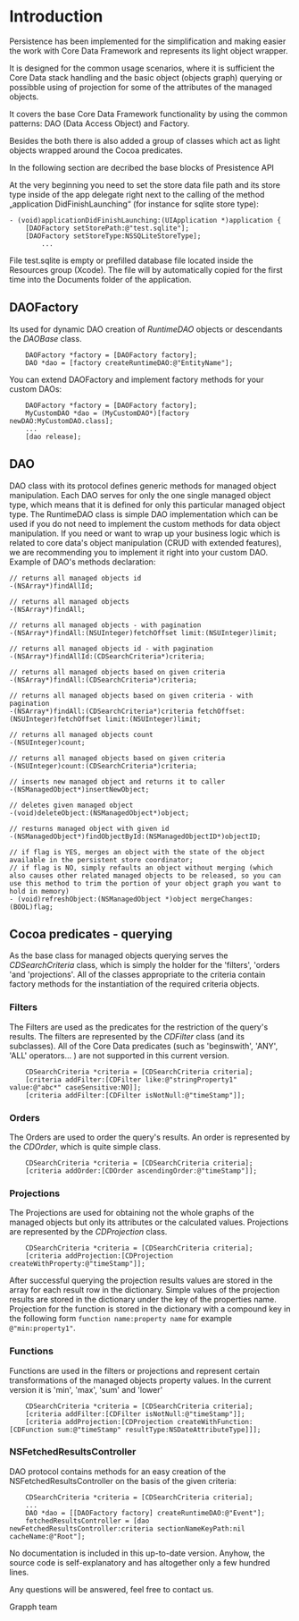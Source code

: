 # Introduction #

Persistence has been implemented for the simplification and making easier the work with Core Data Framework and represents its light object wrapper.

It is designed for the common usage scenarios, where it is sufficient the Core Data stack handling and the basic object (objects graph) querying or possibble using of projection for some of the attributes of the managed objects.

It covers the base Core Data Framework functionality by using  the common patterns: DAO (Data Access Object) and Factory.

Besides the both there is also added a group of classes which act as light objects wrapped around the Cocoa predicates.

In the following section are decribed the base blocks of Presistence API

At the very beginning you need to set the store data file path and its store type inside of the app delegate right next to the calling of the method „application DidFinishLaunching“ (for instance for sqlite store type):

```
- (void)applicationDidFinishLaunching:(UIApplication *)application {  
 	[DAOFactory setStorePath:@"test.sqlite"]; 
	[DAOFactory setStoreType:NSSQLiteStoreType];
        ...
```

File test.sqlite is empty or prefilled database file located inside the Resources group (Xcode). The file will by automatically copied for the first time into the Documents folder of the application.

## DAOFactory ##
Its used for dynamic DAO creation of _RuntimeDAO_ objects or descendants the _DAOBase_ class.
```
	DAOFactory *factory = [DAOFactory factory];
	DAO *dao = [factory createRuntimeDAO:@"EntityName"];
```

You can extend DAOFactory and implement factory methods for your custom DAOs:
```
	DAOFactory *factory = [DAOFactory factory];
	MyCustomDAO *dao = (MyCustomDAO*)[factory newDAO:MyCustomDAO.class];
	...
	[dao release];
```
## DAO ##
DAO class with its protocol defines generic methods for managed object manipulation.
Each DAO serves for only the one single managed object type, which means that it is defined for only this particular managed object type.
The RuntimeDAO class is simple DAO implementation which can be used if you do not need to implement the custom methods for data object manipulation.
If you need or want to wrap up your business logic which is related to core data's object manipulation (CRUD with extended features), we are recommending you to implement it right into your custom DAO.
Example of DAO's methods declaration:

```
// returns all managed objects id
-(NSArray*)findAllId;

// returns all managed objects
-(NSArray*)findAll;

// returns all managed objects - with pagination
-(NSArray*)findAll:(NSUInteger)fetchOffset limit:(NSUInteger)limit;

// returns all managed objects id - with pagination
-(NSArray*)findAllId:(CDSearchCriteria*)criteria;

// returns all managed objects based on given criteria
-(NSArray*)findAll:(CDSearchCriteria*)criteria;

// returns all managed objects based on given criteria - with pagination
-(NSArray*)findAll:(CDSearchCriteria*)criteria fetchOffset:(NSUInteger)fetchOffset limit:(NSUInteger)limit;

// returns all managed objects count
-(NSUInteger)count;

// returns all managed objects based on given criteria
-(NSUInteger)count:(CDSearchCriteria*)criteria;

// inserts new managed object and returns it to caller
-(NSManagedObject*)insertNewObject;

// deletes given managed object
-(void)deleteObject:(NSManagedObject*)object;

// resturns managed object with given id
-(NSManagedObject*)findObjectById:(NSManagedObjectID*)objectID;

// if flag is YES, merges an object with the state of the object available in the persistent store coordinator; 
// if flag is NO, simply refaults an object without merging (which also causes other related managed objects to be released, so you can use this method to trim the portion of your object graph you want to hold in memory) 
- (void)refreshObject:(NSManagedObject *)object mergeChanges:(BOOL)flag;
```
## Cocoa predicates - querying ##
As the base class for managed objects querying serves the _CDSearchCriteria_ class, which is simply the holder for the 'filters', 'orders 'and 'projections'. All of the classes appropriate to the criteria contain factory methods for the instantiation of the required criteria objects.

### Filters ###
The Filters are used as the predicates for the restriction of the query's results.
The filters are represented by the _CDFilter_ class (and its subclasses). All of the Core Data predicates (such as 'beginswith', 'ANY', 'ALL' operators… ) are not supported in this current version.
```
	CDSearchCriteria *criteria = [CDSearchCriteria criteria];
	[criteria addFilter:[CDFilter like:@"stringProperty1" value:@"abc*" caseSensitive:NO]];
	[criteria addFilter:[CDFilter isNotNull:@"timeStamp"]];
```

### Orders ###
The Orders are used to order the query's results. An order is represented by the _CDOrder_, which is quite simple class.
```
	CDSearchCriteria *criteria = [CDSearchCriteria criteria];
	[criteria addOrder:[CDOrder ascendingOrder:@"timeStamp"]];
```

### Projections ###
The Projections are used for obtaining not the whole graphs of the managed objects but only its attributes or the calculated values. Projections are represented by the _CDProjection_ class.
```
	CDSearchCriteria *criteria = [CDSearchCriteria criteria];
	[criteria addProjection:[CDProjection createWithProperty:@"timeStamp"]];
```

After successful querying the projection results values are stored in the array for each result row in the dictionary. Simple values of the projection results are stored in the dictionary under the key of the properties name.
Projection for the function is stored in the dictionary with a compound key in the following form `function name:property name` for example `@"min:property1"`.

### Functions ###
Functions are used in the filters or projections and represent certain transformations of the managed objects property values. In the current version  it is  'min', 'max', 'sum' and 'lower'

```
	CDSearchCriteria *criteria = [CDSearchCriteria criteria];
	[criteria addFilter:[CDFilter isNotNull:@"timeStamp"]];
	[criteria addProjection:[CDProjection createWithFunction:[CDFunction sum:@"timeStamp" resultType:NSDateAttributeType]]];
```

### NSFetchedResultsController ###
DAO protocol contains methods for an easy creation of the NSFetchedResultsController on the basis of the given criteria:
```
	CDSearchCriteria *criteria = [CDSearchCriteria criteria];
	...
	DAO *dao = [[DAOFactory factory] createRuntimeDAO:@"Event"];	
	fetchedResultsController = [dao newFetchedResultsController:criteria sectionNameKeyPath:nil cacheName:@"Root"];
```

No documentation is included in this up-to-date version. Anyhow, the source code is self-explanatory and has altogether only a few hundred lines.

Any questions will be answered, feel free to contact us.

Grapph team